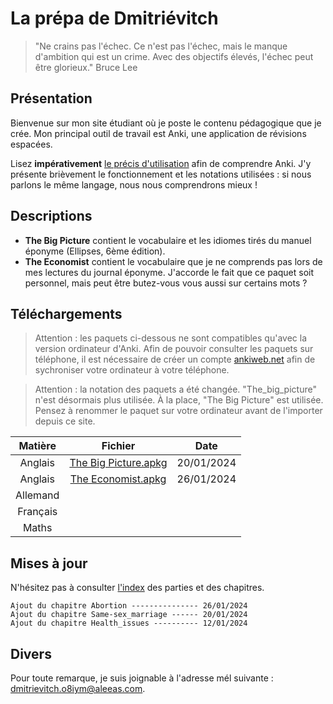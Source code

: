 # La prépa de Dmitriévitch

>"Ne crains pas l'échec. Ce n'est pas l'échec, mais le manque d'ambition qui est un crime. Avec des objectifs élevés, l'échec peut être glorieux."
>Bruce Lee

## Présentation

Bienvenue sur mon site étudiant où je poste le contenu pédagogique que je crée.
Mon principal outil de travail est Anki, une application de révisions espacées.

Lisez **impérativement** [le précis d'utilisation](/pages/documentation.md) afin de comprendre Anki. J'y présente brièvement
le fonctionnement et les notations utilisées : si nous parlons le même langage, nous nous comprendrons mieux !

## Descriptions

+ **The Big Picture** contient le vocabulaire et les idiomes tirés du manuel éponyme (Ellipses, 6ème édition).
+ **The Economist** contient le vocabulaire que je ne comprends pas lors de mes lectures du journal éponyme. J'accorde le fait que ce paquet soit personnel, mais peut être butez-vous vous aussi sur certains mots ?

## Téléchargements

>Attention : les paquets ci-dessous ne sont compatibles qu'avec la version ordinateur d'Anki.
>Afin de pouvoir consulter les paquets sur téléphone, il est nécessaire de créer un compte [ankiweb.net](https://ankiweb.net/about) afin de sychroniser
>votre ordinateur à votre téléphone.

> Attention : la notation des paquets a été changée. "The_big_picture" n'est désormais plus utilisée. À la place, "The Big Picture" est utilisée. Pensez à renommer le paquet sur votre ordinateur avant de l'importer depuis ce site.

| Matière  | Fichier                                              | Date       |
| :------: | :--------------------------------------------------: | :--------: |
| Anglais  | [The Big Picture.apkg](</anki/The Big Picture.apkg>) | 20/01/2024 |
| Anglais  | [The Economist.apkg](<anki/The Economist.apkg>)      | 26/01/2024 |
| Allemand |
| Français |
| Maths    |

## Mises à jour

N'hésitez pas à consulter [l'index](/pages/index.md) des parties et des chapitres.

```
Ajout du chapitre Abortion --------------- 26/01/2024
Ajout du chapitre Same-sex_marriage ------ 20/01/2024
Ajout du chapitre Health_issues ---------- 12/01/2024
```

## Divers

Pour toute remarque, je suis joignable à l'adresse mél suivante : <dmitrievitch.o8iym@aleeas.com>.

